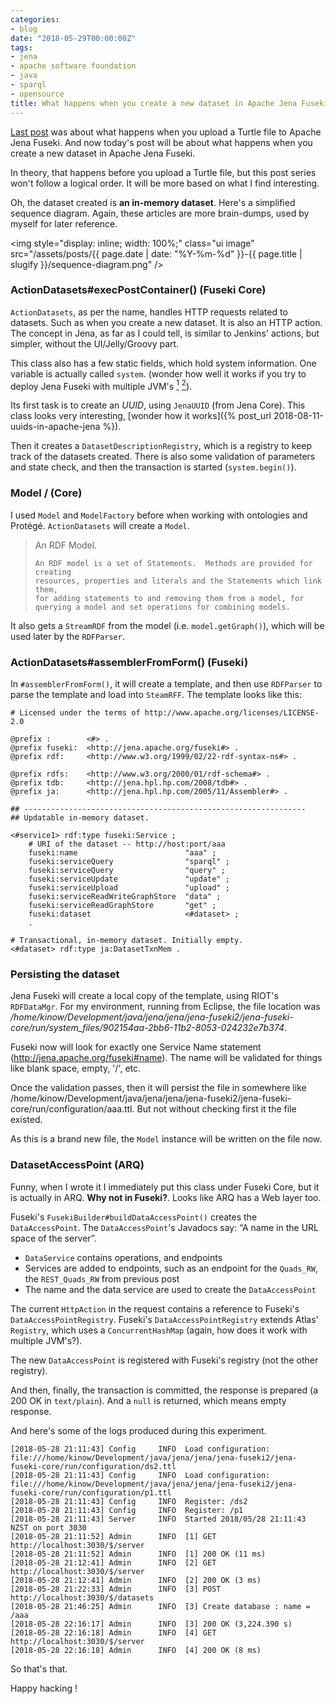 ```yaml
---
categories:
- blog
date: "2018-05-29T00:00:00Z"
tags:
- jena
- apache software foundation
- java
- sparql
- opensource
title: What happens when you create a new dataset in Apache Jena Fuseki
---
```


<a href="{% post_url 2018-05-27-what-happens-when-you-upload-a-turtle-file-in-apache-jena-fuseki %}">Last post</a>
was about what happens when you upload a Turtle file to Apache Jena Fuseki. And now today's post will be about
what happens when you create a new dataset in Apache Jena Fuseki.

In theory, that happens before you upload a Turtle file, but this post series won't follow a logical order.
It will be more based on what I find interesting.

Oh, the dataset created is **an in-memory dataset**. Here's a simplified sequence diagram. Again,
these articles are more brain-dumps, used by myself for later reference.

<img style="display: inline; width: 100%;" class="ui image" src="/assets/posts/{{ page.date | date: "%Y-%m-%d" }}-{{ page.title | slugify }}/sequence-diagram.png"  />

<!--more-->

### ActionDatasets#execPostContainer() (Fuseki Core)

`ActionDatasets`, as per the name, handles HTTP requests related to datasets. Such as when you
create a new dataset. It is also an HTTP action. The concept in Jena, as far as I could tell,
is similar to Jenkins' actions, but simpler, without the UI/Jelly/Groovy part.

This class also has a few static fields, which hold system information. One variable is actually
called `system`. (wonder how well it works if you try to deploy Jena Fuseki with multiple JVM's
[<sup>1</sup>](https://markmail.org/message/xpfcgccuwgycdopw) [<sup>2</sup>](https://afs.github.io/rdf-delta/ha-fuseki.html)).

Its first task is to create an *UUID*, using `JenaUUID` (from Jena Core). This class looks
very interesting, [wonder how it works]({% post_url 2018-08-11-uuids-in-apache-jena %}).

Then it creates a `DatasetDescriptionRegistry`, which is a registry to keep track
of the datasets created. There is also some validation of parameters and state check, and then
the transaction is started (`system.begin()`).

### Model / (Core)

I used `Model` and `ModelFactory` before when working with ontologies and Prot&eacute;g&eacute;.
`ActionDatasets` will create a `Model`.

<blockquote>    An RDF Model.

    An RDF model is a set of Statements.  Methods are provided for creating
    resources, properties and literals and the Statements which link them,
    for adding statements to and removing them from a model, for
    querying a model and set operations for combining models.
</blockquote>

It also gets a `StreamRDF` from the model (i.e. `model.getGraph()`), which will be used
later by the `RDFParser`.

### ActionDatasets#assemblerFromForm() (Fuseki)

In `#assemblerFromForm()`, it will create a template, and then use
`RDFParser` to parse the template and load into `SteamRFF`. The template looks like this:

```sparql
# Licensed under the terms of http://www.apache.org/licenses/LICENSE-2.0

@prefix :        <#> .
@prefix fuseki:  <http://jena.apache.org/fuseki#> .
@prefix rdf:     <http://www.w3.org/1999/02/22-rdf-syntax-ns#> .

@prefix rdfs:    <http://www.w3.org/2000/01/rdf-schema#> .
@prefix tdb:     <http://jena.hpl.hp.com/2008/tdb#> .
@prefix ja:      <http://jena.hpl.hp.com/2005/11/Assembler#> .

## ---------------------------------------------------------------
## Updatable in-memory dataset.

<#service1> rdf:type fuseki:Service ;
    # URI of the dataset -- http://host:port/aaa
    fuseki:name                        "aaa" ;
    fuseki:serviceQuery                "sparql" ;
    fuseki:serviceQuery                "query" ;
    fuseki:serviceUpdate               "update" ;
    fuseki:serviceUpload               "upload" ;
    fuseki:serviceReadWriteGraphStore  "data" ;     
    fuseki:serviceReadGraphStore       "get" ;
    fuseki:dataset                     <#dataset> ;
    .

# Transactional, in-memory dataset. Initially empty.
<#dataset> rdf:type ja:DatasetTxnMem .
```

### Persisting the dataset

Jena Fuseki will create a local copy of the template, using RIOT's `RDFDataMgr`. For my environment, running from
Eclipse, the file location was */home/kinow/Development/java/jena/jena/jena-fuseki2/jena-fuseki-core/run/system_files/902154aa-2bb6-11b2-8053-024232e7b374*.

Fuseki now will look for exactly one Service Name statement (http://jena.apache.org/fuseki#name). The
name will be validated for things like blank space, empty, '/', etc.

Once the validation passes, then it will persist the file in somewhere like
/home/kinow/Development/java/jena/jena/jena-fuseki2/jena-fuseki-core/run/configuration/aaa.ttl. But
not without checking first it the file existed.

As this is a brand new file, the `Model` instance will be written on the file now.

### DatasetAccessPoint (ARQ)

Funny, when I wrote it I immediately put this class under Fuseki Core, but it is actually
in ARQ. **Why not in Fuseki?**. Looks like ARQ has a Web layer too.

Fuseki's `FusekiBuilder#buildDataAccessPoint()` creates the `DataAccessPoint`. The `DataAccessPoint`'s
Javadocs say: &ldquo;A name in the URL space of the server&rdquo;.

* `DataService` contains operations, and endpoints
* Services are added to endpoints, such as an endpoint for the `Quads_RW`, the `REST_Quads_RW` from previous post
* The name and the data service are used to create the `DataAccessPoint`

The current `HttpAction` in the request contains a reference to Fuseki's
`DataAccessPointRegistry`. Fuseki's `DataAccessPointRegistry` extends Atlas'
`Registry`, which uses a `ConcurrentHashMap` (again, how does it work with multiple JVM's?).

The new `DataAccessPoint` is registered with Fuseki's registry (not the other registry).

And then, finally, the transaction is committed, the response is prepared (a 200 OK in `text/plain`).
And a `null` is returned, which means empty response.

And here's some of the logs produced during this experiment.

```shell
[2018-05-28 21:11:43] Config     INFO  Load configuration: file:///home/kinow/Development/java/jena/jena/jena-fuseki2/jena-fuseki-core/run/configuration/ds2.ttl
[2018-05-28 21:11:43] Config     INFO  Load configuration: file:///home/kinow/Development/java/jena/jena/jena-fuseki2/jena-fuseki-core/run/configuration/p1.ttl
[2018-05-28 21:11:43] Config     INFO  Register: /ds2
[2018-05-28 21:11:43] Config     INFO  Register: /p1
[2018-05-28 21:11:43] Server     INFO  Started 2018/05/28 21:11:43 NZST on port 3030
[2018-05-28 21:11:52] Admin      INFO  [1] GET http://localhost:3030/$/server
[2018-05-28 21:11:52] Admin      INFO  [1] 200 OK (11 ms)
[2018-05-28 21:12:41] Admin      INFO  [2] GET http://localhost:3030/$/server
[2018-05-28 21:12:41] Admin      INFO  [2] 200 OK (3 ms)
[2018-05-28 21:22:33] Admin      INFO  [3] POST http://localhost:3030/$/datasets
[2018-05-28 21:46:25] Admin      INFO  [3] Create database : name = /aaa
[2018-05-28 22:16:17] Admin      INFO  [3] 200 OK (3,224.390 s)
[2018-05-28 22:16:18] Admin      INFO  [4] GET http://localhost:3030/$/server
[2018-05-28 22:16:18] Admin      INFO  [4] 200 OK (8 ms)
```

So that's that.

Happy hacking !
